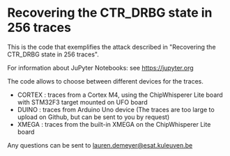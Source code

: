 # Recovering the CTR_DRBG state in 256 traces

This is the code that exemplifies the attack described in "Recovering the CTR_DRBG state in 256 traces".

For information about JuPyter Notebooks: see https://jupyter.org

The code allows to choose between different devices for the traces.
- CORTEX : traces from a Cortex M4, using the ChipWhisperer Lite board with STM32F3 target mounted on UFO board
- DUINO : traces from Arduino Uno device (The traces are too large to upload on Github, but can be sent to you by request)
- XMEGA : traces from the built-in XMEGA on the ChipWhisperer Lite board



Any questions can be sent to lauren.demeyer@esat.kuleuven.be


